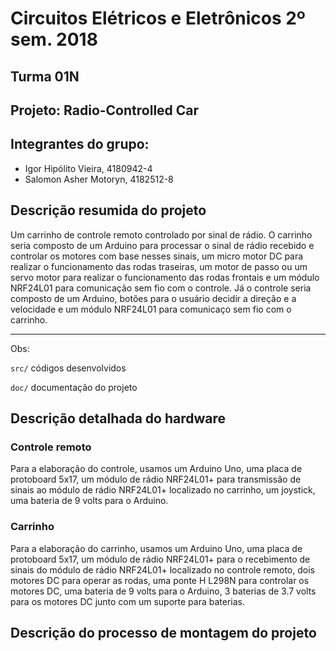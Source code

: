 # Circuitos Elétricos e Eletrônicos 2º sem. 2018

## Turma 01N
## Projeto: Radio-Controlled Car
## Integrantes do grupo:

* Igor Hipólito Vieira, 4180942-4
* Salomon Asher Motoryn, 4182512-8

## Descrição resumida do projeto

Um carrinho de controle remoto controlado por sinal de rádio. O carrinho seria composto de um Arduino para processar o sinal de rádio recebido e controlar os motores com base nesses sinais, um micro motor DC para realizar o funcionamento das rodas traseiras, um motor de passo ou um servo motor para realizar o funcionamento das rodas frontais e um módulo NRF24L01 para comunicação sem fio com o controle. Já o controle seria composto de um Arduino, botões para o usuário decidir a direção e a velocidade e um módulo NRF24L01 para comunicaço sem fio com o carrinho.
_______________________________________

Obs:

`src/` códigos desenvolvidos

`doc/` documentação do projeto

## Descrição detalhada do hardware

### Controle remoto

Para a elaboração do controle, usamos um Arduino Uno, uma placa de protoboard 5x17, um módulo de rádio NRF24L01+ para transmissão de sinais ao módulo de rádio NRF24L01+ localizado no carrinho, um joystick, uma bateria de 9 volts para o Arduino. 

### Carrinho

Para a elaboração do carrinho, usamos um Arduino Uno, uma placa de protoboard 5x17, um módulo de rádio NRF24L01+ para o recebimento de sinais do módulo de rádio NRF24L01+ localizado no controle remoto, dois motores DC para operar as rodas, uma ponte H L298N para controlar os motores DC, uma bateria de 9 volts para o Arduino, 3 baterias de 3.7 volts para os motores DC junto com um suporte para baterias.

## Descrição do processo de montagem do projeto



